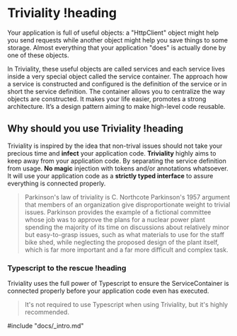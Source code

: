 # Triviality !heading

Your application is full of useful objects: a "HttpClient"
object might help you send requests while another object might
help you save things to some storage. Almost everything that your
application "does" is actually done by one of these objects.

In Triviality, these useful objects are called services and
each service lives inside a very special object
called the service container. The approach how a service is constructed and configured
is the definition of the service or in short the service definition.
The container allows you to centralize the way objects are constructed.
It makes your life easier, promotes a strong architecture. It’s
a design pattern aiming to make high-level code reusable.

## Why should you use Triviality !heading

Triviality is inspired by the idea that non-trival issues should not
take your precious time and **infect** your application code. **Triviality** highly aims to keep away from your application code.
By separating the service definition from usage. **No magic** injection with tokens and/or annotations whatsoever. It will use your application code
as a **strictly typed interface** to assure everything is connected properly.

> Parkinson's law of triviality is C. Northcote Parkinson's 1957 argument
that members of an organization give disproportionate weight to trivial issues.
Parkinson provides the example of a fictional committee whose job was
to approve the plans for a nuclear power plant spending the majority
of its time on discussions about relatively minor but easy-to-grasp issues,
such as what materials to use for the staff bike shed, while neglecting the proposed
design of the plant itself, which is far more important and a
far more difficult and complex task.

### Typescript to the rescue !heading

Triviality uses the full power of Typescript to ensure the ServiceContainer
is connected properly before your application code even has executed.

> It's not required to use Typescript when using Triviality, but it's highly recommended.

#include "docs/_intro.md"

